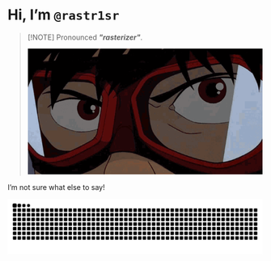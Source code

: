# Hi, I’m `@rastr1sr`

> \[!NOTE\]
> Pronounced ***"rasterizer"***.
> 
> ![Kaneda GIF](assets/kaneda.gif)

I’m not sure what else to say!


![Snake Github Contribution](<https://raw.githubusercontent.com/rastr1sr/rastr1sr/output/snake.svg>)
